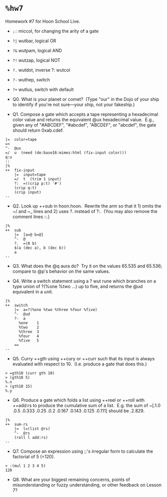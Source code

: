# `%hw7`

Homework #7 for Hoon School Live.  
  
- `;:` miccol, for changing the arity of a gate  
- `?|` wutbar, logical OR  
- `?&` wutpam, logical AND  
- `?!` wutzap, logical NOT  
- `?.` wutdot, inverse ?: wutcol  
- `?-` wuthep, switch  
- `?+` wutlus, switch with default

- Q0. What is your planet or comet?  (Type "our" in the Dojo of your ship to identify if you're not sure—your ship, not your fakeship.)

- Q1. Compose a gate which accepts a tape representing a hexadecimal color value and returns the equivalent @ux hexadecimal value.  E.g., given any of "#ABCDEF", "#abcdef", "ABCDEF", or "abcdef", the gate should return 0xab.cdef.
```
|=  color=tape
=<
^-  @ux
=/  u  (need (de:base16:mimes:html (fix-input color)))
q:u
::
|%
++  fix-input
	|=  input=tape
	=/  t  (trim 1 input)
	?:  =((crip p:t) '#')
	(crip q:t)
	(crip input)
--
```

- Q2. Look up ++sub in hoon.hoon.  Rewrite the arm so that it 1) omits the ~/ and ~_ lines and 2) uses ?. instead of ?:.  (You may also remove the comment lines ::.)
```
|%
++  sub
    |=  [a=@ b=@]
    ^-  @
    ?.  =(0 b)
    $(a (dec a), b (dec b))
    a
--
```

- Q3. What does the @q aura do?  Try it on the values 65.535 and 65.536; compare to @p's behavior on the same values.

- Q4. Write a switch statement using a ? wut rune which branches on a type union of ?(%one %two ...) up to five, and returns the @ud equivalent in a unit.

```
|%
++  switch
    |=  a=?(%one %two %three %four %five)
    ^-  @ud
    ?-  a
      %one    1
      %two    2
      %three  3
      %four   4
      %five   5
    ==
--
```

- Q5. Curry ++gth using ++cury or ++curr such that its input is always evaluated with respect to 10.  (I.e. produce a gate that does this.)
```
> =gth10 (curr gth 10)
> (gth10 5)
%.n
> (gth10 15)
%.y
```

- Q6. Produce a gate which folds a list using ++reel or ++roll with ++add:rs to produce the cumulative sum of a list.  E.g. the sum of ~[.1.0 .0.5 .0.333 .0.25 .0.2 .0.167 .0.143 .0.125 .0.111] should be .2.829.
```
|%
++  sum-rs
    |=  l=(list @rs)
    ^-  @rs
    (roll l add:rs)
--
```

- Q7. Compose an expression using ;:'s irregular form to calculate the factorial of 5 (=120).
```
> :(mul 1 2 3 4 5)
120
```

- Q8. What are your biggest remaining concerns, points of misunderstanding or fuzzy understanding, or other feedback on Lesson 7?
